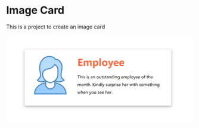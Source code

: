 # Image Card

This is a project to create an image card

![](<https://github.com/zeroitsoft/React_Projects/blob/master/Image_Card/front.png>)



